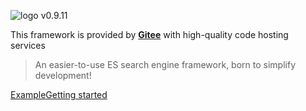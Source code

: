 <!-- _coverpage.md -->
![logo](https://iknow.hs.net/dc1dbd9c-3c6d-463f-98c4-16d186c9ada3.png)
v0.9.11

This framework is provided by [**Gitee**](https://gitee.com/easy-es/easy-es) with high-quality code hosting services

> An easier-to-use ES search engine framework, born to simplify development!


[Example](/en/demo.md)[Getting started](/en/quick-start.md)
